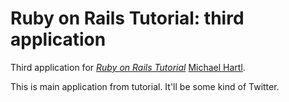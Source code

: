 # Ruby on Rails Tutorial: third application

Third application for
[*Ruby on Rails Tutorial*]( http://railstutorial.org )
 [Michael Hartl]( http://michaelhartl.com ).

This is main application from tutorial. It'll be some kind of Twitter.